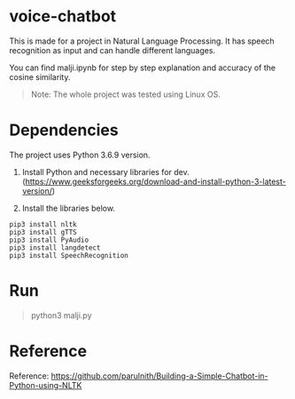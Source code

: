# voice-chatbot
This is made for a project in Natural Language Processing. It has speech recognition as input and can handle different languages.

You can find malji.ipynb for step by step explanation and accuracy of the cosine similarity.

>Note: The whole project was tested using Linux OS. 

# Dependencies
The project uses Python 3.6.9 version.

1. Install Python and necessary libraries for dev. (https://www.geeksforgeeks.org/download-and-install-python-3-latest-version/)

2. Install the libraries below.
```
pip3 install nltk
pip3 install gTTS
pip3 install PyAudio
pip3 install langdetect
pip3 install SpeechRecognition
```

# Run
>python3 malji.py

# Reference
Reference: https://github.com/parulnith/Building-a-Simple-Chatbot-in-Python-using-NLTK
